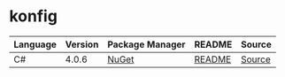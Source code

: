 # konfig

|Language|Version|Package Manager|README|Source|
|-|-|-|-|-|
|C#|4.0.6|[NuGet](https://nuget.org/packages/SnapTrade.Net/4.0.6)|[README](https://github.com/passiv/snaptrade-sdks/tree/master/sdks/csharp#readme)|[Source](https://github.com/passiv/snaptrade-sdks/tree/master/sdks/csharp)|